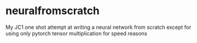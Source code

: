 # neuralfromscratch
My JC1 one shot attempt at writing a neural network from scratch except for using only pytorch tensor multiplication for speed reasons
